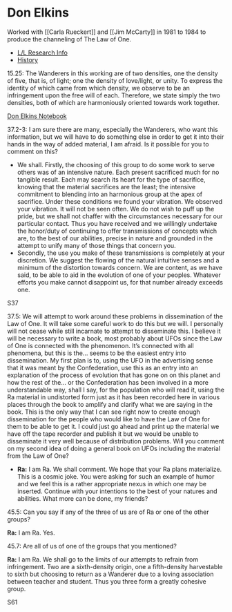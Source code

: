 # Don Elkins
Worked with [[Carla Rueckert]] and [[Jim McCarty]] in 1981 to 1984 to produce the channeling of The Law of One. 
- [L/L Research Info](https://www.llresearch.org/about/don-elkins)
- [History](https://www.llresearch.org/history)

15.25: The Wanderers in this working are of two densities, one the density of five, that is, of light; one the density of love/light, or unity. To express the identity of which came from which density, we observe to be an infringement upon the free will of each. Therefore, we state simply the two densities, both of which are harmoniously oriented towards work together.

[Don Elkins Notebook](https://www.llresearch.org/history/notebook)

37.2-3: I am sure there are many, especially the Wanderers, who want this information, but we will have to do something else in order to get it into their hands in the way of added material, I am afraid. Is it possible for you to comment on this?
- We shall. Firstly, the choosing of this group to do some work to serve others was of an intensive nature. Each present sacrificed much for no tangible result. Each may search its heart for the type of sacrifice, knowing that the material sacrifices are the least; the intensive commitment to blending into an harmonious group at the apex of sacrifice. Under these conditions we found your vibration. We observed your vibration. It will not be seen often. We do not wish to puff up the pride, but we shall not chaffer with the circumstances necessary for our particular contact. Thus you have received and we willingly undertake the honor/duty of continuing to offer transmissions of concepts which are, to the best of our abilities, precise in nature and grounded in the attempt to unify many of those things that concern you.
- Secondly, the use you make of these transmissions is completely at your discretion. We suggest the flowing of the natural intuitive senses and a minimum of the distortion towards concern. We are content, as we have said, to be able to aid in the evolution of one of your peoples. Whatever efforts you make cannot disappoint us, for that number already exceeds one.

S37

37.5: We will attempt to work around these problems in dissemination of the Law of One. It will take some careful work to do this but we will. I personally will not cease while still incarnate to attempt to disseminate this. I believe it will be necessary to write a book, most probably about UFOs since the Law of One is connected with the phenomenon. It’s connected with all phenomena, but this is the… seems to be the easiest entry into dissemination. My first plan is to, using the UFO in the advertising sense that it was meant by the Confederation, use this as an entry into an explanation of the process of evolution that has gone on on this planet and how the rest of the… or the Confederation has been involved in a more understandable way, shall I say, for the population who will read it, using the Ra material in undistorted form just as it has been recorded here in various places through the book to amplify and clarify what we are saying in the book. This is the only way that I can see right now to create enough dissemination for the people who would like to have the Law of One for them to be able to get it. I could just go ahead and print up the material we have off the tape recorder and publish it but we would be unable to disseminate it very well because of distribution problems. Will you comment on my second idea of doing a general book on UFOs including the material from the Law of One?
- **Ra:** I am Ra. We shall comment. We hope that your Ra plans materialize. This is a cosmic joke. You were asking for such an example of humor and we feel this is a rather appropriate nexus in which one may be inserted. Continue with your intentions to the best of your natures and abilities. What more can be done, my friends?

45.5: Can you say if any of the three of us are of Ra or one of the other groups?

**Ra:** I am Ra. Yes.

45.7: Are all of us of one of the groups that you mentioned?

**Ra:** I am Ra. We shall go to the limits of our attempts to refrain from infringement. Two are a sixth-density origin, one a fifth-density harvestable to sixth but choosing to return as a Wanderer due to a loving association between teacher and student. Thus you three form a greatly cohesive group.

S61